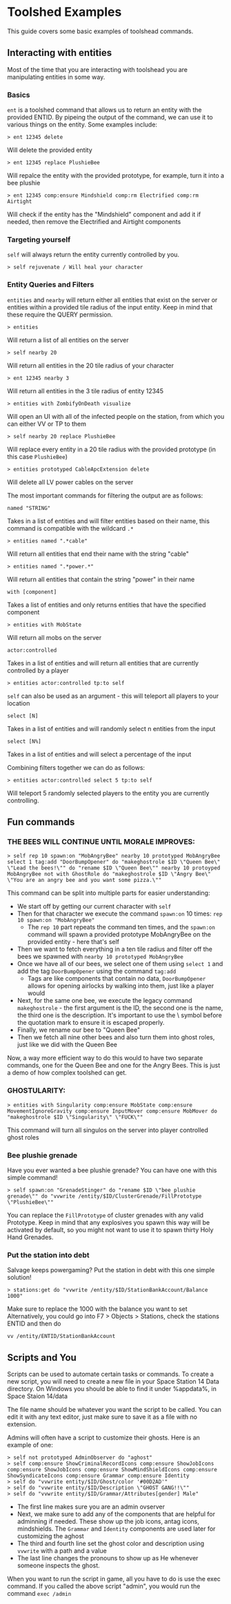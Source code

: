 # Toolshed Examples

This guide covers some basic examples of toolshead commands.

## Interacting with entities

Most of the time that you are interacting with toolshead you are manipulating entities in some way.

### Basics
`ent` is a toolshed command that allows us to return an entity with the provided ENTID. By pipeing the output of the command, we can use it to various things on the entity. Some examples include:

```
> ent 12345 delete
```
Will delete the provided entity

```
> ent 12345 replace PlushieBee
```
Will repalce the entity with the provided prototype, for example, turn it into a bee plushie

```
> ent 12345 comp:ensure Mindshield comp:rm Electrified comp:rm Airtight
```
Will check if the entity has the "Mindshield" component and add it if needed, then remove the Electrified and Airtight components

### Targeting yourself

`self` will always return the entity currently controlled by you.

```
> self rejuvenate / Will heal your character
```

### Entity Queries and Filters

`entities` and `nearby` will return either all entities that exist on the server or entities within a provided tile radius of the input entity. Keep in mind that these require the QUERY permission.

```
> entities
```
Will return a list of all entities on the server

```
> self nearby 20
```
Will return all entities in the 20 tile radius of your character

```
> ent 12345 nearby 3
```
Will return all entities in the 3 tile radius of entity 12345

```
> entities with ZombifyOnDeath visualize
```
Will open an UI with all of the infected people on the station, from which you can either VV or TP to them
```
> self nearby 20 replace PlushieBee
```
Will replace every entity in a 20 tile radius with the provided prototype (in this case `PlushieBee`)

```
> entities prototyped CableApcExtension delete
```
Will delete all LV power cables on the server

The most important commands for filtering the output are as follows:

```
named "STRING"
```
Takes in a list of entities and will filter entities based on their name, this command is compatible with the wildcard `.*`

```
> entities named ".*cable"
```
Will return all entities that end their name with the string "cable"

```
> entities named ".*power.*"
```
Will return all entities that contain the string "power" in their name

```
with [component]
```
Takes a list of entities and only returns entities that have the specified component

```
> entities with MobState
```
Will return all mobs on the server

```
actor:controlled
```
Takes in a list of entities and will return all entities that are currently controlled by a player

```
> entities actor:controlled tp:to self
```
`self` can also be used as an argument - this will teleport all players to your location

```
select [N]
```
Takes in a list of entities and will randomly select n entities from the input

```
select [N%]
```
Takes in a list of entities and will select a percentage of the input

Combining filters together we can do as follows:
```
> entities actor:controlled select 5 tp:to self
```
Will teleport 5 randomly selected players to the entity you are currently controlling.

## Fun commands

### THE BEES WILL CONTINUE UNTIL MORALE IMPROVES:
```
> self rep 10 spawn:on "MobAngryBee" nearby 10 prototyped MobAngryBee select 1 tag:add "DoorBumpOpener" do "makeghostrole $ID \"Queen Bee\" \"Lead the bees!\"" do "rename $ID \"Queen Bee\"" nearby 10 protoyped MobAngryBee not with GhostRole do "makeghostrole $ID \"Angry Bee\" \"You are an angry bee and you want some pizza.\""
```
This command can be split into multiple parts for easier understanding:

- We start off by getting our current character with `self`
- Then for that character we execute the command `spawn:on` 10 times: `rep 10 spawn:on "MobAngryBee"`
    - The `rep 10` part repeats the command ten times, and the `spawn:on` command will spawn a provided prototype MobAngryBee on the provided entity - here that's self
- Then we want to fetch everything in a ten tile radius and filter off the bees we spawned with `nearby 10 prototyped MobAngryBee`
- Once we have all of our bees, we select one of them using `select 1` and add the tag `DoorBumpOpener` using the command `tag:add`
    - Tags are like components that contain no data, `DoorBumpOpener` allows for opening airlocks by walking into them, just like a player would
- Next, for the same one bee, we execute the legacy command `makeghostrole` - the first argument is the ID, the second one is the name, the third one is the description. It's important to use the \ symbol before the quotation mark to ensure it is escaped properly.
- Finally, we rename our bee to "Queen Bee"
- Then we fetch all nine other bees and also turn them into ghost roles, just like we did with the Queen Bee

Now, a way more efficient way to do this would to have two separate commands, one for the Queen Bee and one for the Angry Bees. This is just a demo of how complex toolshed can get.

### GHOSTULARITY:
```
> entities with Singularity comp:ensure MobState comp:ensure MovementIgnoreGravity comp:ensure InputMover comp:ensure MobMover do "makeghostrole $ID \"Singularity\" \"FUCK\""
```

This command will turn all singulos on the server into player controlled ghost roles

### Bee plushie grenade

Have you ever wanted a bee plushie grenade? You can have one with this simple command!
```
> self spawn:on "GrenadeStinger" do "rename $ID \"bee plushie grenade\"" do "vvwrite /entity/$ID/ClusterGrenade/FillPrototype \"PlushieBee\""

```
You can replace the `FillPrototype` of cluster grenades with any valid Prototype. Keep in mind that any explosives you spawn this way will be activated by default, so you might not want to use it to spawn thirty Holy Hand Grenades.

### Put the station into debt

Salvage keeps powergaming? Put the station in debt with this one simple solution!
```
> stations:get do "vvwrite /entity/$ID/StationBankAccount/Balance 1000"
```

Make sure to replace the 1000 with the balance you want to set
Alternatively, you could go into F7 > Objects > Stations, check the stations ENTID and then do
```
vv /entity/ENTID/StationBankAccount
```

## Scripts and You

Scripts can be used to automate certain tasks or commands. To create a new script, you will need to create a new file in your Space Station 14 Data directory. On Windows you should be able to find it under %appdata%, in Space Staion 14/data

The file name should be whatever you want the script to be called. You can edit it with any text editor, just make sure to save it as a file with no extension.

Admins will often have a script to customize their ghosts. Here is an example of one:

```
> self not prototyped AdminObserver do "aghost"
> self comp:ensure ShowCriminalRecordIcons comp:ensure ShowJobIcons comp:ensure ShowJobIcons comp:ensure ShowMindShieldIcons comp:ensure ShowSyndicateIcons comp:ensure Grammar comp:ensure Identity
> self do "vvwrite entity/$ID/Ghost/color '#00D2AD'"
> self do "vvwrite entity/$ID/Description \"GHOST GANG!!\""
> self do "vvwrite entity/$ID/Grammar/Attributes[gender] Male"
```

- The first line makes sure you are an admin ovserver
- Next, we make sure to add any of the components that are helpful for adminning if needed. These show up the job icons, antag icons, mindshields. The `Grammar` and `Identity` components are used later for customizing the aghost
- The third and fourth line set the ghost color and description using `vvwrite` with a path and a value
- The last line changes the pronouns to show up as He whenever someone inspects the ghost.

When you want to run the script in game, all you have to do is use the exec command. If you called the above script "admin", you would run the command `exec /admin`
